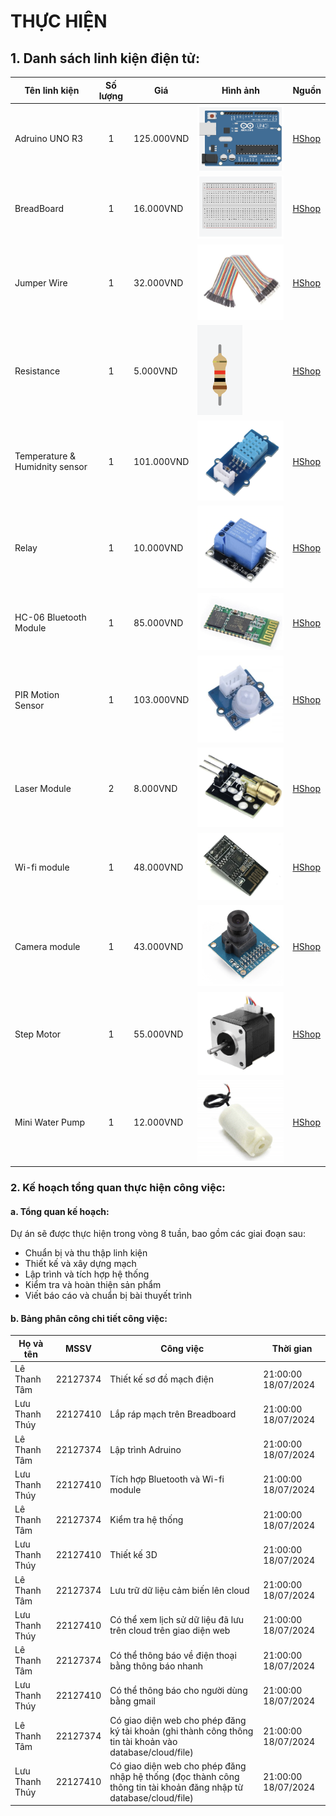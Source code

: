 # THỰC HIỆN
## 1. Danh sách linh kiện điện tử:
| Tên linh kiện | Số lượng | Giá | Hình ảnh | Nguồn | 
| ------------- | :------: | --- | ---------| ----- |
| Adruino UNO R3|    1     | 125.000VND | ![img](adruino.png) | [HShop](https://hshop.vn/products/arduino-uno-r3) |
| BreadBoard |    1     | 16.000VND | ![img](breadboard.png)  | [HShop](https://hshop.vn/products/test-board-camnho-8-5-x-5-5-cm) |
| Jumper Wire |    1     | 32.000VND | ![img](jumper.png) | [HShop](https://hshop.vn/products/day-camtest-board-duc-coi30cm40soi) |
| Resistance |    1     | 5.000VND | ![img](resistance.png) | [HShop](https://hshop.vn/products/bo-30-loai-dien-tro-1-4w-1-thong-dung-10-1m-ohm-30-kind-1-4w-resistance) |
| Temperature & Humidnity sensor |    1     | 101.000VND | ![img](temphumid.png)  | [HShop](https://hshop.vn/products/grove-temperature-humidity-sensor-dht11-cam-bien-nhiet-do-do-am) |
| Relay |    1     | 10.000VND | ![img](relay.png) | [HShop](https://hshop.vn/products/module-1-relay-5vdc-ky-019) |
| HC-06 Bluetooth Module |    1     | 85.000VND | ![img](bluetooth.png) | [HShop](https://hshop.vn/products/mach-thu-phat-bluetooth-hc-06-chua-ra-chon-slave) |
| PIR Motion Sensor |    1     | 103.000VND | ![img](PIR.png) | [HShop](https://hshop.vn/products/grove-digital-pir-motion-sensor-12m-cam-bien-nhiet-chuyen-dong) |
| Laser Module |    2     | 8.000VND | ![img](laser.png) | [HShop](https://hshop.vn/products/module-laser-5v) |
| Wi-fi module |    1     | 48.000VND | ![img](wifi.png) | [HShop](https://hshop.vn/products/mach-thu-phat-wifi-esp8266-v1) |
| Camera module |    1     | 43.000VND | ![img](camera.png) | [HShop](https://hshop.vn/products/mach-camera-ov7670) |
| Step Motor |    1     | 55.000VND | ![img](stepmotor.png) | [HShop](https://hshop.vn/products/dong-co-buoc-size-42mm-nema-17-stepper-motor-4234) |
| Mini Water Pump |    1     | 12.000VND | ![img](waterpump.png) | [HShop](https://hshop.vn/products/dong-co-bom-chim-mini-5vdc) |

### 2. Kế hoạch tổng quan thực hiện công việc:
#### a. Tổng quan kế hoạch: 
Dự án sẽ được thực hiện trong vòng 8 tuần, bao gồm các giai đoạn sau:
* Chuẩn bị và thu thập linh kiện
* Thiết kế và xây dựng mạch
* Lập trình và tích hợp hệ thống
* Kiểm tra và hoàn thiện sản phẩm
* Viết báo cáo và chuẩn bị bài thuyết trình

#### b. Bảng phân công chi tiết công việc:
| Họ và tên     |   MSSV   |      Công việc   | Thời gian | 
| ------------- | :------: | --------------------- | --------- |
| Lê Thanh Tâm  | 22127374 | Thiết kế sơ đồ mạch điện      | 21:00:00 18/07/2024 | 
| Lưu Thanh Thúy| 22127410 | Lắp ráp mạch trên Breadboard  | 21:00:00 18/07/2024 | 
| Lê Thanh Tâm  | 22127374 | Lập trình Adruino             | 21:00:00 18/07/2024 | 
| Lưu Thanh Thúy| 22127410 | Tích hợp Bluetooth và Wi-fi module  | 21:00:00 18/07/2024 | 
| Lê Thanh Tâm  | 22127374 | Kiểm tra hệ thống      | 21:00:00 18/07/2024 | 
| Lưu Thanh Thúy| 22127410 | Thiết kế 3D | 21:00:00 18/07/2024 | 
| Lê Thanh Tâm  | 22127374 | Lưu trữ dữ liệu cảm biến lên cloud  | 21:00:00 18/07/2024 | 
| Lưu Thanh Thúy| 22127410 | Có thể xem lịch sử dữ liệu đã lưu trên cloud trên giao diện web  | 21:00:00 18/07/2024 | 
| Lê Thanh Tâm  | 22127374 | Có thể thông báo về điện thoại bằng thông báo nhanh     | 21:00:00 18/07/2024 | 
| Lưu Thanh Thúy| 22127410 | Có thể thông báo cho người dùng bằng gmail  | 21:00:00 18/07/2024 | 
| Lê Thanh Tâm  | 22127374 | Có giao diện web cho phép đăng ký tài khoản (ghi thành công thông tin tài khoản vào database/cloud/file)  | 21:00:00 18/07/2024 | 
| Lưu Thanh Thúy| 22127410 | Có giao diện web cho phép đăng nhập hệ thống (đọc thành công thông tin tài khoản đăng nhập từ database/cloud/file) | 21:00:00 18/07/2024 | 


